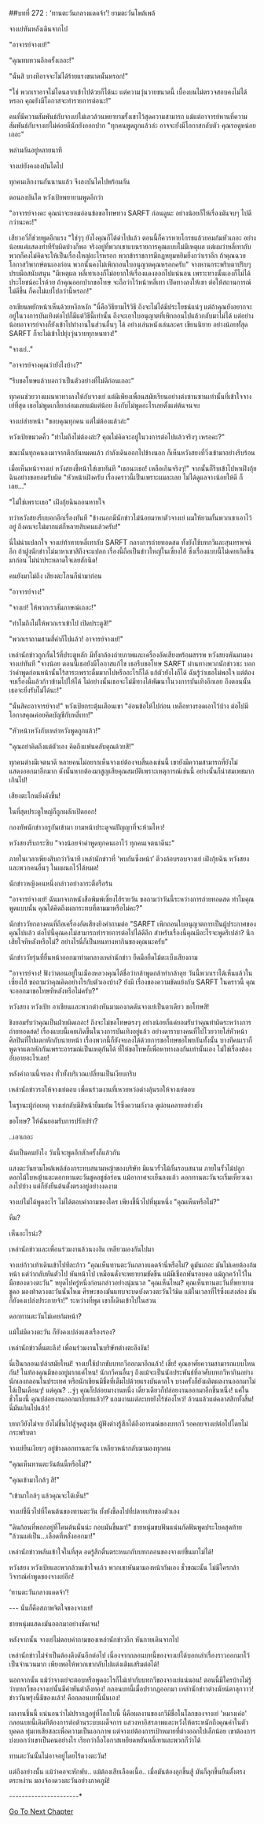 ##บทที่ 272 : ‘ทานตะวันกลางแดดจ้า’!
ยามตะวันโพล้เพล้

จางเย่หันหลังเดินจากไป

"อาจารย์จางเย่!"

"คุณทบทวนอีกครั้งเถอะ!"

"นั่นสิ บางทีอาจจะไม่ได้ร้ายแรงขนาดนั้นหรอก!"

"ใช่ พวกเราอาจไม่โดนลากเข้าไปด้วยก็ได้นะ แต่ความวุ่นวายขนาดนี้ เบื้องบนไม่ตรวจสอบคงไม่ได้หรอก คุณยังมีโอกาสจะทำรายการต่อนะ!"

คนที่มีความสัมพันธ์กับจางเย่ไม่เลวล้วนพยายามรั้งเขาไว้สุดความสามารถ
แม้แต่อาจารย์หานที่ความสัมพันธ์กับจางเย่ไม่ค่อยดีนักยังออกปาก "ทุกคนพูดถูกแล้วล่ะ อาจจะยังมีโอกาสกลับตัว คุณรอดูหน่อยเถอะ"

พล่ามกันอยู่หลายนาที

จางเย่ยังคงลงบันไดไป

ทุกคนเลิกงานกันนานแล้ว จึงลงบันไดไปพร้อมกัน

ตอนลงบันได หวังเป้ยพยายามพูดอีกว่า

"อาจารย์จางคะ คุณน่าจะยอมอ่อนข้อขอโทษทาง SARFT ก่อนดูนะ อย่างน้อยก็ให้เรื่องมันจบๆ ไปดีกว่านะคะ!"

เสียวอวี่ก็ช่วยพูดอีกแรง "ใช่ๆๆ ยังไงคุณก็ได้ด่าไปแล้ว ตอนนี้ก็ควรหายโกรธแล้วยอมก้มหัวเถอะ อย่างน้อยแค่แสดงท่าทีรับผิดบ้างก็พอ จริงอยู่ที่พวกเขาแบนรายการคุณแบบไม่มีเหตุผล แต่ผมว่าหลี่เทากับพวกก็คงไม่คิดจะให้เป็นเรื่องใหญ่อะไรหรอก พวกข้าราชการมีกฎหยุมหยิมยิ่งกว่าเราอีก ถ้าคุณฉวยโอกาสวิพากษ์ตนเองก่อน พวกนั้นคงไม่เพิกถอนใบอนุญาตคุณหรอกครับ"
จางหานกระพริบตาปริบๆ ปรบมือสนับสนุน "มีเหตุผล หลี่เทาเองก็ไม่อยากให้เรื่องแดงออกไปแน่นอน เพราะทางนั้นเองก็ไม่ได้ประโยชน์อะไรด้วย ถ้าคุณออกปากขอโทษ จะถือว่าไว้หน้าหลี่เทา เปิดทางลงให้เขา ต่อให้สถานการณ์ไม่ดีขึ้น ก็คงไม่แย่ไปกว่านี้หรอก!"

อาเชียนพยักหน้าเห็นด้วยหงึกหงัก "นี่คือวิธียามไร้วิธี ถึงจะไม่ได้มีประโยชน์แน่ๆ แต่ถ้าคุณยังอยากจะอยู่ในวงการบันเทิงต่อไปก็มีแต่วิธีนี้เท่านั้น ถึงจะเอาใบอนุญาตที่เพิกถอนไปแล้วกลับมาไม่ได้ แต่อย่างน้อยอาจารย์จางก็ยังเข้าไปทำงานในส่วนอื่นๆ ได้ อย่างเล่นหนังเล่นละคร เขียนนิยาย อย่างน้อยทั้สุด SARFT ก็จะไม่เข้าไปยุ่งวุ่นวายทุกหนทาง!"

"จางเย่.."

"อาจารย์จางคุณว่ายังไงบ้าง?"

"รีบขอโทษแล้วบอกว่าเป็นตัวอย่างที่ไม่ดีก่อนเถอะ"

ทุกคนช่วยวางแผนหาทางลงให้กับจางเย่ แต่มีเพียงเพื่อนสมัยเรียนอย่างต่งซานซานเท่านั้นที่เข้าใจจางเย่ที่สุด เธอไม่พูดเกลี้ยกล่อมเลยแม้แต่น้อย ถึงกับไม่พูดอะไรเลยตั้งแต่ต้นจนจบ

จางเย่ส่ายหน้า "ขอบคุณทุกคน แต่ไม่ต้องแล้วล่ะ"

หวังเป้ยขมวดคิ้ว "ทำไมถึงไม่ต้องล่ะ? คุณไม่คิดจะอยู่ในวงการต่อไปแล้วจริงๆ เหรอคะ?"

ขณะนั้นทุกคนลงมาจากตึกกันหมดแล้ว กำลังเดินออกไปข้างนอก ก็เห็นหวังสยงที่วิ่งเข้ามาอย่างรีบร้อน

เมื่อเห็นหน้าจางเย่ หวังสยงชี้หน้าใส่เขาทันที "เธอนะเธอ! เหลือเกินจริงๆ!" จากนั้นก็รีบเข้าไปหาเฝิงกุ้ยฉินอย่างขอยอมรับผิด "หัวหน้าเฝิงครับ เรื่องคราวนี้เป็นเพราะผมละเลย ไม่ได้ดูแลจางน้อยให้ดี ก็เลย..."

"ไม่ใช่เพราะเธอ" เฝิงกุ้ยฉินถอนหายใจ

ทว่าหวังสยงรีบบอกอีกเรื่องทันที "ข้างนอกมีนักข่าวไม่น้อยมาหาตัวจางเย่ ผมให้ยามกั้นพวกเขาเอาไว้อยู่ ถึงคนจะไม่มากแต่ก็หลายสิบคนแล้วครับ!"

นี่ไม่น่าแปลกใจ จางเย่ท้าทายหลี่เทากับ SARFT กลางการถ่ายทอดสด ทั้งยังใช้บทกวีและสุนทรพจน์อีก ถ้าฝูงนักข่าวไม่มาหาเขาสิถึงจะแปลก เรื่องนี้ถือเป็นข่าวใหญ่ในเซี่ยงไฮ้ ซึ่งเรื่องแบบนี้ไม่เคยเกิดขึ้นมาก่อน ไม่น่าประหลาดใจเลยสักนิด!

คนยังมาไม่ถึง เสียงตะโกนก็นำมาก่อน

"อาจารย์จาง!"

"จางเย่! ให้พวกเราสัมภาษณ์เถอะ!"

"ทำไมถึงไม่ให้พวกเราเข้าไป เปิดประตูสิ!"

"พวกเราถามสามสี่คำก็ไปแล้ว! อาจารย์จางเย่!"

เหล่านักข่าวถูกกั้นไว้ที่ประตูหลัก มีทั้งกล้องถ่ายภาพและเครื่องอัดเสียงพร้อมสรรพ
หวังสยงหันมามองจางเย่ทันที "จางน้อย ตอนนี้เธอยังมีโอกาสแก้ไข เธอรีบขอโทษ SARFT ผ่านทางพวกนักข่าวซะ บอกว่าคำพูดก่อนหน้านั้นไร้สาระเพราะดื่มมากไปหรืออะไรก็ได้ แก้ตัวยังไงก็ได้ ฉันรู้ว่าเธอไม่พอใจ แต่ต้องจบเรื่องนี้แล้วก้าวข้ามไปให้ได้ ไม่อย่างนั้นเธอจะไม่มีทางได้พัฒนาในวงการบันเทิงอีกเลย ถึงตอนนั้นเธอจะยิ่งรับไม่ได้นะ!"

"นั่นสิคะอาจารย์จาง!" หวังเป้ยกระตุ้นเตือนเขา "อ่อนข้อให้ไปก่อน เหลือทางรอดเอาไว้บ้าง ต่อไปมีโอกาสคุณค่อยคิดบัญชีกับหลี่เทา!"

"หัวหน้าหวังกับเหล่าหวังพูดถูกแล้ว!"

"คุณอย่าคิดถึงแต่ตัวเอง คิดถึงแฟนคลับคุณด้วยสิ!"

ทุกคนต่างมีเจตนาดี หลายคนไม่อยากเห็นจางเย่ต้องจบสิ้นลงเช่นนี้ เขายังมีความสามารถที่ยังไม่แสดงออกมาอีกมาก ดังนั้นหากต้องมาสูญเสียคุณสมบัติเพราะเหตุการณ์เช่นนี้ อย่างนั้นก็น่าสมเพชมากเกินไป!

เสียงตะโกนยิ่งดังขึ้น!

ในที่สุดประตูใหญ่ก็ถูกผลักเปิดออก!

กองทัพนักข่าวกรูกันเข้ามา ยามหน้าประตูจนปัญญาที่จะห้ามไหว!

หวังสยงรีบกระซิบ "จางน้อยจำคำพูดทุกคนเอาไว้ ทุกคนเจตนาดีนะ"

ภายในเวลาเพียงสิบกว่าวินาที เหล่านักข่าวที่ ‘พบกันซึ่งหน้า’ ตีวงล้อบรอบจางเย่ เฝิงกุ้ยฉิน หวังสยงและพวกคนอื่นๆ ในแผนกไว้ได้หมด!

นักข่าวหญิงคนหนึ่งกล่าวอย่างกระตือรือร้น

"อาจารย์จางเย่! ฉันมาจากหนังสือพิมพ์เซี่ยงไฮ้รายวัน ขอถามว่าวันนี้ระหว่างการถ่ายทอดสด ทำไมคุณพูดแบบนั้น คุณได้คิดถึงผลกระทบที่ตามมาหรือไม่คะ?"

นักข่าววัยกลางคนที่ถือเครื่องอัดเสียงยิงคำถามต่อ "SARFT เพิกถอนใบอนุญาตการเป็นผู้ประกาศของคุณไปแล้ว ต่อไปนี้คุณคงไม่สามารถทำรายการต่อไปได้ดีอีก สำหรับเรื่องนี้คุณมีอะไรจะพูดรึเปล่า? นึกเสียใจทีหลังหรือไม่? อย่างไรนี่ก็เป็นหนทางหากินของคุณนะครับ"

นักข่าววัยรุ่นที่ยื่นหน้าออกมาท่ามกลางเหล่านักข่าว ยืดมือยืดไม้ตะเบ็งเสียงถาม

"อาจารย์จาง! ฟังว่าตอนอยู่ในเมืองหลวงคุณได้ชื่อว่ากล้าพูดกล้าทำกล้าลุย วันนี้พวกเราได้เห็นแล้วในเซี่ยงไฮ้ ขอถามว่าคุณคิดอย่างไรกับตัวเองบ้าง? ยังมี เรื่องของความขัดแย้งกับ SARFT ในคราวนี้ คุณจะออกมาขอโทษทีหลังหรือไม่ครับ?"

หวังสยง หวังเป้ย อาเชียนและพวกต่างหันมามองกดดันจางเย่เป็นตาเดียว ขอโทษสิ!

ชิงยอมรับว่าคุณเป็นฝ่ายผิดเถอะ! ถึงจะไม่ขอโทษตรงๆ อย่างน้อยก็แค่ยอมรับว่าคุณทำผิดระหว่างการถ่ายทอดสด! เรื่องแบบนี้เคยเกิดขึ้นในวงการบันเทิงอยู่แล้ว อย่างดาราบางคนที่ไปโวยวายใส่หัวหน้าศิลปินที่ไปแตกหักกับนายหน้า เรื่องพวกนี้ก็ยังจบลงได้ด้วยการขอโทษขอโพยกันทั้งนั้น บางทีคนเราก็พูดจาแตกหักกันเพราะอารมณ์เป็นเหตุกันได้ ที่ให้ขอโทษก็เพื่อหาทางลงกันเท่านั้นเอง ไม่ใช่เรื่องต้องอับอายอะไรเลย!

หลังคำถามนี้จบลง ทั่วทั้งบริเวณเปลี่ยนเป็นเงียบกริบ

เหล่านักข่าวรอให้จางเย่ตอบ เพื่อนร่วมงานที่เหวยหว่อต่างลุ้นรอให้จางเย่ตอบ

ในฐานะผู้ก่อเหตุ จางเย่กลับมีสีหน้ายิ้มแย้ม ไร้ซึ่งความกังวล ดูผ่อนคลายอย่างยิ่ง

ขอโทษ? ให้ฉันยอมรับการปรักปรำ?

..เอาเถอะ

ฉันเป็นคนยังไง วันนี้จะพูดอีกสักครั้งก็แล้วกัน

แสงตะวันยามโพล้เพล้ส่องกระทบสนามหญ้าของบริษัท มีแนวรั้วไม้กั้นรอบสนาม ภายในรั้วไม้ปลูกดอกไม้ใบหญ้าและดอกทานตะวันชูคอชูช่อร่อน แม้อากาศจะเย็นลงแล้ว ดอกทานตะวันจะเริ่มเหี่ยวเฉาลงไปบ้าง แต่ก็ยังยืนต้นตั้งตรงอยู่อย่างงดงาม

จางเย่ไม่ได้พูดอะไร ไม่ได้ตอบคำถามของใคร เพียงชี้นิ้วไปที่มุมหนึ่ง "คุณเห็นหรือไม่?"

หืม?

เห็นอะไรน่ะ?

เหล่านักข่าวและเพื่อนร่วมงานล้วนงงงัน เหลียวมองกันไปมา

จางเย่ก้าวเท้าเดินเข้าไปทีละก้าว "คุณเห็นทานตะวันกลางแดดจ้านี่หรือไม่? ดูมันเถอะ มันไม่เคยต้องก้มหน้า แต่ว่ากลับหันตัวไป หันหน้าไป เหมือนดั่งจะพยายามขัดขืน แม้มีเชือกพันรอบคอ แม้ถูกคว้าไว้ในมือของดวงตะวัน" หยุดไปครู่หนึ่งก่อนกล่าวอย่างนุ่มนวล "คุณเห็นไหม? คุณเห็นทานตะวันที่พยายามชูคอ มองท้าดวงตะวันนั่นไหม ศีรษะของมันแทบจะบดบังดวงตะวันไว้มิด แม้ในเวลาที่ไร้ซึ่งแสงส่อง มันก็ยังคงเปล่งประกายจ้า!" ระหว่างที่พูด เขาก็เดินเข้าไปในสวน

ดอกทานตะวันไม่เคยก้มหน้า?

แม้ไม่มีดวงตะวัน ก็ยังคงเปล่งแสงเรืองรอง?

เหล่านักข่าวตื่นตะลึง! เพื่อนร่วมงานในบริษัทต่างตะลึงงัน!

นี่เป็นกลอนเปล่าสมัยใหม่! จางเย่ใช้ปากขับบทกวีออกมาอีกแล้ว! เชี่ย! คุณอาศัยความสามารถแบบไหนกัน! ในท้องคุณมีของอยู่มากแค่ไหน! นักกวีคนอื่นๆ ถึงแม้จะเป็นนักประพันธ์ที่อาศับบทกวีหากินอย่างนักเลงกลอนในประเทศ หรือนักเขียนมีชื่อที่เต็มไปด้วยแรงบันดาลใจ บางครั้งก็ยังผลิตผลงานออกมาไม่ได้เป็นเดือนๆ! แต่คุณ? ..จู่ๆ คุณก็ปล่อยมางานหนึ่ง เดี๋ยวเดียวก็ปล่อยงานออกมาอีกชิ้นหนึ่ง! แค่ในชั่วโมงนี้ คุณปล่อยงานออกมากี่บทแล้ว!? แถมงานแต่ละบทยังไร้ช่องโหว่! ล้วนแล้วแต่คลาสสิกทั้งสิ้น! นี่มันเกินไปแล้ว!

บทกวียังไม่จบ ยังไม่ขึ้นไปสู่จุดสูงสุด ผู้ฟังต่างรู้สึกได้ถึงอารมณ์ของบทกวี รอคอยจางเย่ต่อไปโดยไม่กระพริบตา

จางเย่ยืนเงียบๆ อยู่ข้างดอกทานตะวัน เหลียวหน้ากลับมามองทุกคน

"คุณเห็นทานตะวันต้นนี้หรือไม่?"

"คุณเข้ามาใกล้ๆ สิ!"

"เข้ามาใกล้ๆ แล้วคุณจะได้เห็น!"

จางเย่ชี้นิ้วไปที่โคนต้นของทานตะวัน ทั้งยังชี้ลงไปที่ปลายเท้าของตัวเอง

"ดินก้อนที่พอกอยู่ที่โคนต้นนั่นน่ะ กอบมันขึ้นมา!" ชายหนุ่มขบฟันแน่นกัดฟันพูดประโยคสุดท้าย "ล้วนแต่เป็น...เลือดที่หลั่งออกมา!"

เหล่านักข่าวพลันเข้าใจในที่สุด อดรู้สึกตื่นตระหนกกับบทกลอนของจางเย่ขึ้นมาไม่ได้!

หวังสยง หวังเป้ยและพวกล้วนเข้าใจแล้ว พวกเขาหันมามองหน้ากันเอง ชั่วขณะนั้น ไม่มีใครกล้าวิจารณ์คำพูดของจางเย่อีก!

‘ทานตะวันกลางแดดจ้า’!

--- นั่นก็คือสภาพจิตใจของจางเย่!

ชายหนุ่มแสดงมันออกมาอย่างชัดเจน!

หลังจากนั้น จางเย่ไม่ตอบคำถามของเหล่านักข่าวอีก หันกายเดินจากไป

เหล่านักข่าวไม่จำเป็นต้องดึงดันอีกต่อไป เนื่องจากกลอนบทนี้ของจางเย่ได้บอกเล่าเรื่องราวออกมาไว้เป็นจำนวนมาก เพียงพอให้พวกเขากลับไปแต่งเติมเสริมต่อได้!

นอกจากนั้น แม้ว่าจางเย่จะตอบหรือพูดอะไรก็ไม่เท่ากับบทกวีของจางเย่แน่นอน! ตอนนี้มีใครบ้างไม่รู้ว่าบทกวีของจางเย่นั้นมีค่าพันตำลึงทอง! กลอนบทนี้เมื่อปรากฏออกมา เหล่านักข่าวต่างนัยน์ตาลุกวาว! ข่าววันพรุ่งนี้มีของแล้ว! คือกลอนบทนี้นั่นเอง!

ผลงานชิ้นนี้ แน่นอนว่าไม่ปรากฏอยู่ที่โลกใบนี้ นี่คือผลงานของกวีมีชื่อในโลกของจางเย่ 'หมางเค่อ' กลอนบทนี้เดิมทีต้องการต่อต้านระบบเผด็จการ แสวงหาอิสรภาพและหวังให้ตระหนักถึงคุณค่าในตัวบุคคล ทุ่มเทเสียสละเพื่อความเป็นเอกภาพ แต่จางเย่ต้องการเป้าหมายที่ต่างออกไปเล็กน้อย เขาต้องการบ่งบอกว่าเขาเป็นคนอย่างไร เรียกว่าถือโอกาสเหยียดหยันหลี่เทาและพวกก็ว่าได้

ทานตะวันนั้นไม่อาจอยู่โดยไร้ดวงตะวัน!

แต่ถึงอย่างนั้น แม้ว่าคอจะหักพับ.. แม้ต้องเสียเลือดเนื้อ.. เมื่อมันต้องลุกขึ้นสู้ มันก็ลุกขึ้นยืนตั้งตรงตระหง่าน มองจ้องดวงตะวันอย่างภาคภูมิ!

*-*-*-*-*-*-*-*-*-*-*-*-*-*-*-*-*-*-*-*-*-*-*


[Go To Next Chapter]( ./73.md)